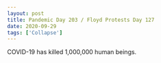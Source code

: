 ```yaml
---
layout: post
title: Pandemic Day 203 / Floyd Protests Day 127
date: 2020-09-29
tags: ['Collapse']
---
```

COVID-19 has killed 1,000,000 human beings.
